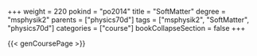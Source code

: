 +++
weight = 220
pokind = "po2014"
title = "SoftMatter"
degree = "msphysik2"
parents = ["physics70d"]
tags = ["msphysik2", "SoftMatter", "physics70d"]
categories = ["course"]
bookCollapseSection = false
+++

{{< genCoursePage >}}
